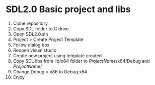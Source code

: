 # SDL2.0 Basic project and libs

1. Clone repository
2. Copy SDL folder to C drive
3. Open SDL2.0.sln 
4. Project > Create Project Template
5. Follow dialog box
6. Reopen visual studio
7. Create new project using template created
8. Copy SDL libs from lib/x64 folder to $ProjectName$/x64/Debug and $ProjectName$/
9. Change Debug > x86 to Debug x64
10. Enjoy
